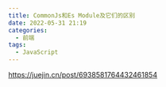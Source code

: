 ```yaml
---
title: CommonJs和Es Module及它们的区别
date: 2022-05-31 21:19
categories:
  - 前端
tags:
  - JavaScript
---
```


https://juejin.cn/post/6938581764432461854
